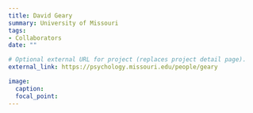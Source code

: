 ```yaml
---
title: David Geary
summary: University of Missouri
tags:
- Collaborators
date: ""

# Optional external URL for project (replaces project detail page).
external_link: https://psychology.missouri.edu/people/geary

image:
  caption: 
  focal_point: 
---
```

